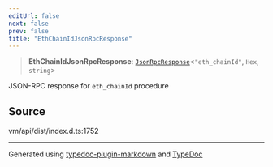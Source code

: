 ```yaml
---
editUrl: false
next: false
prev: false
title: "EthChainIdJsonRpcResponse"
---
```


> **EthChainIdJsonRpcResponse**: [`JsonRpcResponse`](/generated/type-aliases/jsonrpcresponse/)\<`"eth_chainId"`, `Hex`, `string`\>

JSON-RPC response for `eth_chainId` procedure

## Source

vm/api/dist/index.d.ts:1752

***
Generated using [typedoc-plugin-markdown](https://www.npmjs.com/package/typedoc-plugin-markdown) and [TypeDoc](https://typedoc.org/)
